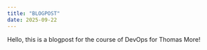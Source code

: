 ```yaml
---
title: "BLOGPOST"
date: 2025-09-22
---
```


Hello, this is a blogpost for the course of DevOps for Thomas More!
